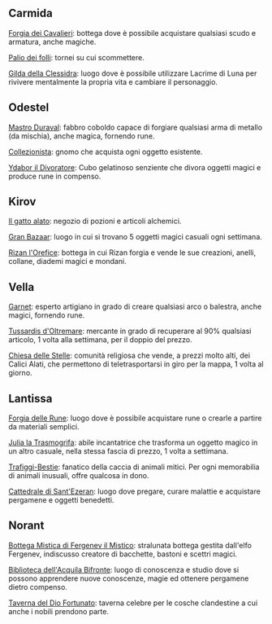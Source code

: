 ## Carmida

<u>Forgia dei Cavalieri</u>: bottega dove è possibile acquistare qualsiasi scudo e armatura, anche magiche.

<u>Palio dei folli</u>: tornei su cui scommettere.

<u>Gilda della Clessidra</u>: luogo dove è possibile utilizzare Lacrime di Luna per rivivere mentalmente la propria vita e cambiare il personaggio.



## Odestel

<u>Mastro Duraval</u>: fabbro coboldo capace di forgiare qualsiasi arma di metallo (da mischia), anche magica, fornendo rune.

<u>Collezionista</u>: gnomo che acquista ogni oggetto esistente.

<u>Ydabor il Divoratore</u>: Cubo gelatinoso senziente che divora oggetti magici e produce rune in compenso.



## Kirov

<u>Il gatto alato</u>: negozio di pozioni e articoli alchemici.

<u>Gran Bazaar</u>: luogo in cui si trovano 5 oggetti magici casuali ogni settimana.

<u>Rizan l'Orefice</u>: bottega in cui Rizan forgia e vende le sue creazioni, anelli, collane, diademi magici e mondani.



## Vella

<u>Garnet</u>: esperto artigiano in grado di creare qualsiasi arco o balestra, anche magici, fornendo rune.

<u>Tussardis d'Oltremare</u>: mercante in grado di recuperare al 90% qualsiasi articolo, 1 volta alla settimana, per il doppio del prezzo.

<u>Chiesa delle Stelle</u>: comunità religiosa che vende, a prezzi molto alti, dei Calici Alati, che permettono di teletrasportarsi in giro per la mappa, 1 volta al giorno.



## Lantissa

<u>Forgia delle Rune</u>: luogo dove è possibile acquistare rune o crearle a partire da materiali semplici.

<u>Julia la Trasmogrifa</u>: abile incantatrice che trasforma un oggetto magico in un altro casuale, nella stessa fascia di prezzo, 1 volta a settimana.

<u>Trafiggi-Bestie</u>: fanatico della caccia di animali mitici. Per ogni memorabilia di animali inusuali, offre qualcosa in dono.

<u>Cattedrale di Sant'Ezeran</u>: luogo dove pregare, curare malattie e acquistare pergamene e oggetti benedetti.



## Norant

<u>Bottega Mistica di Fergenev il Mistico</u>: stralunata bottega gestita dall'elfo Fergenev, indiscusso creatore di bacchette, bastoni e scettri magici.

<u>Biblioteca dell'Acquila Bifronte</u>: luogo di conoscenza e studio dove si possono apprendere nuove conoscenze, magie ed ottenere pergamene dietro compenso.

<u>Taverna del Dio Fortunato</u>: taverna celebre per le cosche clandestine a cui anche i nobili prendono parte.